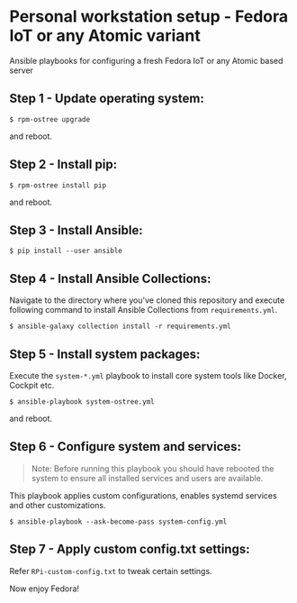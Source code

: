 # Personal workstation setup - Fedora IoT or any Atomic variant

Ansible playbooks for configuring a fresh Fedora IoT or any Atomic based server

## Step 1 - Update operating system:

    $ rpm-ostree upgrade

and reboot.

## Step 2 - Install pip:

    $ rpm-ostree install pip

and reboot.

## Step 3 - Install Ansible:

    $ pip install --user ansible

## Step 4 - Install Ansible Collections:

Navigate to the directory where you've cloned this repository and execute following command to install Ansible Collections from `requirements.yml`.

    $ ansible-galaxy collection install -r requirements.yml

## Step 5 - Install system packages:

Execute the `system-*.yml` playbook to install core system tools like Docker, Cockpit etc.

    $ ansible-playbook system-ostree.yml

and reboot.

## Step 6 - Configure system and services:

> Note: Before running this playbook you should have rebooted the system to ensure all installed services and users are available.

This playbook applies custom configurations, enables systemd services and other customizations.

    $ ansible-playbook --ask-become-pass system-config.yml

## Step 7 - Apply custom config.txt settings:

Refer `RPi-custom-config.txt` to tweak certain settings.

Now enjoy Fedora!

